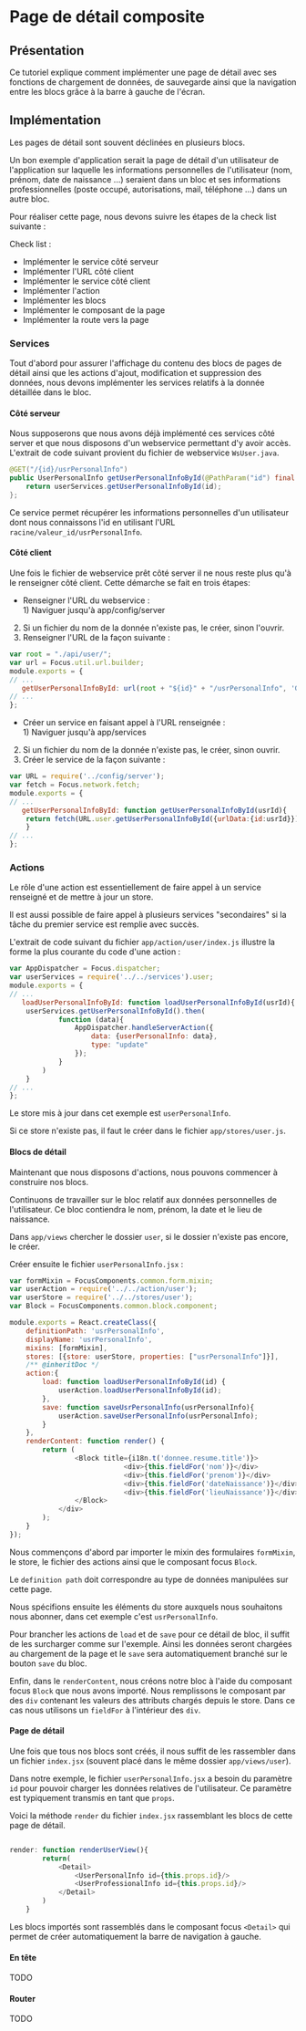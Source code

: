 Page de détail composite
========================

## Présentation

Ce tutoriel explique comment implémenter une page de détail avec ses fonctions de chargement de données, de sauvegarde ainsi que la navigation entre les blocs grâce à la barre à gauche de l'écran.
 
## Implémentation

Les pages de détail sont souvent déclinées en plusieurs blocs.

Un bon exemple d'application serait la page de détail d'un utilisateur de l'application sur laquelle les informations personnelles de l'utilisateur (nom, prénom, date de naissance ...) seraient dans un bloc et ses informations professionnelles (poste occupé, autorisations, mail, téléphone ...) dans un autre bloc.

Pour réaliser cette page, nous devons suivre les étapes de la check list suivante :

Check list :

* Implémenter le service côté serveur
* Implémenter l'URL côté client
* Implémenter le service côté client
* Implémenter l'action
* Implémenter les blocs
* Implémenter le composant de la page
* Implémenter la route vers la page

### Services

Tout d'abord pour assurer l'affichage du contenu des blocs de pages de détail ainsi que les actions d'ajout, modification et suppression des données, nous devons implémenter les services relatifs à la donnée détaillée dans le bloc.

#### Côté serveur

Nous supposerons que nous avons déjà implémenté ces services côté server et que nous disposons d'un webservice permettant d'y avoir accès. L'extrait de code suivant provient du fichier de webservice `WsUser.java`.

```java
@GET("/{id}/usrPersonalInfo")
public UserPersonalInfo getUserPersonalInfoById(@PathParam("id") final long id) {
    return userServices.getUserPersonalInfoById(id);
};
```

Ce service permet récupérer les informations personnelles d'un utilisateur dont nous connaissons l'id en utilisant l'URL `racine/valeur_id/usrPersonalInfo`.

#### Côté client

Une fois le fichier de webservice prêt côté server il ne nous reste plus qu'à le renseigner côté client. Cette démarche se fait en trois étapes:

* Renseigner l'URL du webservice :
<br> 1) Naviguer jusqu'à app/config/server
2) Si un fichier du nom de la donnée n'existe pas, le créer, sinon l'ouvrir.
3) Renseigner l'URL de la façon suivante :

```Javascript
var root = "./api/user/";
var url = Focus.util.url.builder;
module.exports = {
// ...
   getUserPersonalInfoById: url(root + "${id}" + "/usrPersonalInfo", 'GET')
// ...
};
```

* Créer un service en faisant appel à l'URL renseignée :
<br> 1) Naviguer jusqu'à app/services
2) Si un fichier du nom de la donnée n'existe pas, le créer, sinon ouvrir.
3) Créer le service de la façon suivante :

```Javascript
var URL = require('../config/server');
var fetch = Focus.network.fetch;
module.exports = {
// ...
   getUserPersonalInfoById: function getUserPersonalInfoById(usrId){
   	return fetch(URL.user.getUserPersonalInfoById({urlData:{id:usrId}}));
    }
// ...
};
```

### Actions

Le rôle d'une action est essentiellement de faire appel à un service renseigné et de mettre à jour un store.

Il est aussi possible de faire appel à plusieurs services "secondaires" si la tâche du premier service est remplie avec succès.

L'extrait de code suivant du fichier `app/action/user/index.js` illustre la forme la plus courante du code d'une action :

```Javascript
var AppDispatcher = Focus.dispatcher;
var userServices = require('../../services').user;
module.exports = {
// ...
   loadUserPersonalInfoById: function loadUserPersonalInfoById(usrId){
   	userServices.getUserPersonalInfoById().then(
            function (data){
                AppDispatcher.handleServerAction({
                    data: {userPersonalInfo: data},
                    type: "update"
                });
            }
        )
    }
// ...
};
```

Le store mis à jour dans cet exemple est `userPersonalInfo`.

Si ce store n'existe pas, il faut le créer dans le fichier `app/stores/user.js`.

#### Blocs de détail

Maintenant que nous disposons d'actions, nous pouvons commencer à construire nos blocs.

Continuons de travailler sur le bloc relatif aux données personnelles de l'utilisateur. Ce bloc contiendra le nom, prénom, la date et le lieu de naissance.

Dans `app/views` chercher le dossier `user`, si le dossier n'existe pas encore, le créer.

Créer ensuite le fichier `userPersonalInfo.jsx` :

```javascript
var formMixin = FocusComponents.common.form.mixin;
var userAction = require('../../action/user');
var userStore = require('../../stores/user');
var Block = FocusComponents.common.block.component;

module.exports = React.createClass({
    definitionPath: 'usrPersonalInfo',
    displayName: 'usrPersonalInfo',
    mixins: [formMixin],
    stores: [{store: userStore, properties: ["usrPersonalInfo"]}],
    /** @inheritDoc */
    action:{
        load: function loadUserPersonalInfoById(id) {
            userAction.loadUserPersonalInfoById(id);
        },
        save: function saveUsrPersonalInfo(usrPersonalInfo){
        	userAction.saveUserPersonalInfo(usrPersonalInfo);
        }
    },
    renderContent: function render() {
        return (
                <Block title={i18n.t('donnee.resume.title')}>
                            <div>{this.fieldFor('nom')}</div>
                            <div>{this.fieldFor('prenom')}</div>
                            <div>{this.fieldFor('dateNaissance')}</div>
                            <div>{this.fieldFor('lieuNaissance')}</div>
                </Block>
            </div>
        );
    }
});
```
Nous commençons d'abord par importer le mixin des formulaires `formMixin`, le store, le fichier des actions ainsi que le composant focus `Block`.

Le `definition path` doit correspondre au type de données manipulées sur cette page.

Nous spécifions ensuite les éléments du store auxquels nous souhaitons nous abonner, dans cet exemple c'est `usrPersonalInfo`.

Pour brancher les actions de `load` et de `save` pour ce détail de bloc, il suffit de les surcharger comme sur l'exemple. Ainsi les données seront chargées au chargement de la page et le `save` sera automatiquement branché sur le bouton `save` du bloc.

Enfin, dans le `renderContent`, nous créons notre bloc à l'aide du composant focus `Block` que nous avons importé. Nous remplissons le composant par des `div` contenant les valeurs des attributs chargés depuis le store. Dans ce cas nous utilisons un `fieldFor` à l'intérieur des `div`.

#### Page de détail

Une fois que tous nos blocs sont créés, il nous suffit de les rassembler dans un fichier `index.jsx` (souvent placé dans le même dossier `app/views/user`).

Dans notre exemple, le fichier `userPersonalInfo.jsx` a besoin du paramètre `id` pour pouvoir charger les données relatives de l'utilisateur. Ce paramètre est typiquement transmis en tant que `props`.

Voici la méthode `render` du fichier `index.jsx` rassemblant les blocs de cette page de détail.

```Javascript

render: function renderUserView(){
        return(
            <Detail>
                <UserPersonalInfo id={this.props.id}/>
                <UserProfessionalInfo id={this.props.id}/>
            </Detail>
        )
    }

```

Les blocs importés sont rassemblés dans le composant focus `<Detail>` qui permet de créer automatiquement la barre de navigation à gauche.

#### En tête

TODO

#### Router

TODO
